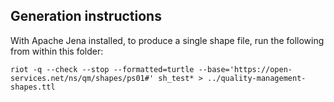 ## Generation instructions

With Apache Jena installed, to produce a single shape file, run the following from within this folder:

    riot -q --check --stop --formatted=turtle --base='https://open-services.net/ns/qm/shapes/ps01#' sh_test* > ../quality-management-shapes.ttl
